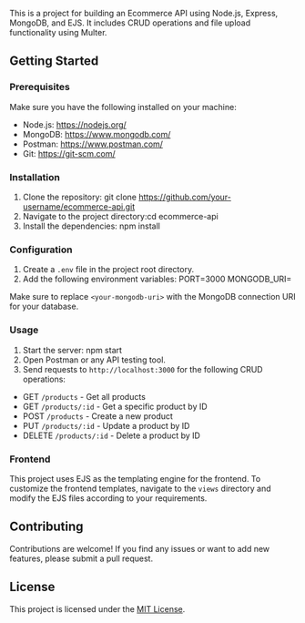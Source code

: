 This is a project for building an Ecommerce API using Node.js, Express, MongoDB, and EJS. It includes CRUD operations and file upload functionality using Multer.

## Getting Started

### Prerequisites

Make sure you have the following installed on your machine:

- Node.js: https://nodejs.org/
- MongoDB: https://www.mongodb.com/
- Postman: https://www.postman.com/
- Git: https://git-scm.com/

### Installation

1. Clone the repository: git clone https://github.com/your-username/ecommerce-api.git
2. Navigate to the project directory:cd ecommerce-api
3. Install the dependencies: npm install

### Configuration

1. Create a `.env` file in the project root directory.
2. Add the following environment variables: PORT=3000
MONGODB_URI=<your-mongodb-uri>
 
 


Make sure to replace `<your-mongodb-uri>` with the MongoDB connection URI for your database.

### Usage

1. Start the server: npm start
2. Open Postman or any API testing tool.
3. Send requests to `http://localhost:3000` for the following CRUD operations:

- GET `/products` - Get all products
- GET `/products/:id` - Get a specific product by ID
- POST `/products` - Create a new product
- PUT `/products/:id` - Update a product by ID
- DELETE `/products/:id` - Delete a product by ID

### Frontend

This project uses EJS as the templating engine for the frontend. To customize the frontend templates, navigate to the `views` directory and modify the EJS files according to your requirements.

## Contributing

Contributions are welcome! If you find any issues or want to add new features, please submit a pull request.

## License

This project is licensed under the [MIT License](LICENSE).
